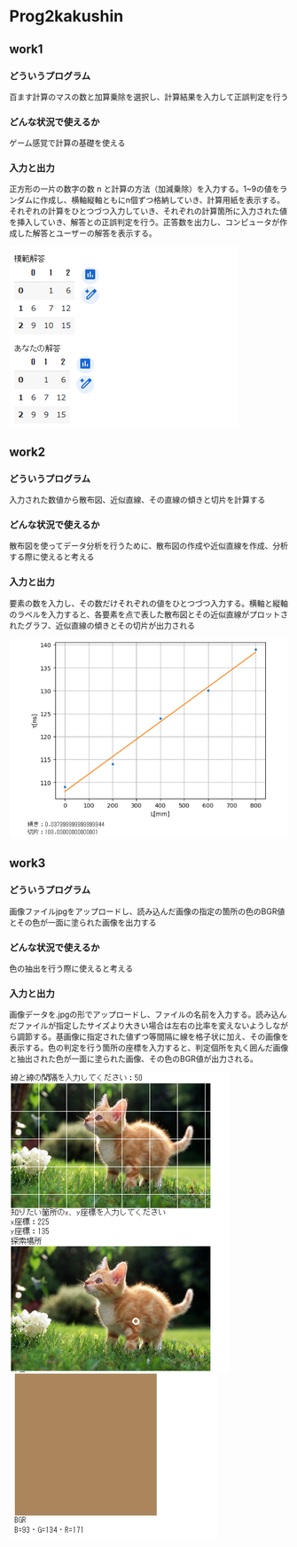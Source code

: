 # Prog2kakushin
## work1
### どういうプログラム
百ます計算のマスの数と加算乗除を選択し、計算結果を入力して正誤判定を行う

### どんな状況で使えるか
ゲーム感覚で計算の基礎を使える

### 入力と出力
正方形の一片の数字の数 n と計算の方法（加減乗除）を入力する。1~9の値をランダムに作成し、横軸縦軸ともにn個ずつ格納していき、計算用紙を表示する。それぞれの計算をひとつづつ入力していき、それぞれの計算箇所に入力された値を挿入していき、解答との正誤判定を行う。正答数を出力し、コンピュータが作成した解答とユーザーの解答を表示する。

![Test Image1](image/work1.png)

## work2
### どういうプログラム
入力された数値から散布図、近似直線、その直線の傾きと切片を計算する

### どんな状況で使えるか
散布図を使ってデータ分析を行うために、散布図の作成や近似直線を作成、分析する際に使えると考える

### 入力と出力
要素の数を入力し、その数だけそれぞれの値をひとつづつ入力する。横軸と縦軸のラベルを入力すると、各要素を点で表した散布図とその近似直線がプロットされたグラフ、近似直線の傾きとその切片が出力される

![Test Image2](image/work2.png)

## work3
### どういうプログラム
画像ファイルjpgをアップロードし、読み込んだ画像の指定の箇所の色のBGR値とその色が一面に塗られた画像を出力する

### どんな状況で使えるか
色の抽出を行う際に使えると考える

### 入力と出力
画像データを.jpgの形でアップロードし、ファイルの名前を入力する。読み込んだファイルが指定したサイズより大きい場合は左右の比率を変えないようしながら調節する。基画像に指定された値ずつ等間隔に線を格子状に加え、その画像を表示する。色の判定を行う箇所の座標を入力すると、判定個所を丸く囲んだ画像と抽出された色が一面に塗られた画像、その色のBGR値が出力される。

![Test Image3](image/work3-1.png)
![Test Image4](image/work3-2.png)
